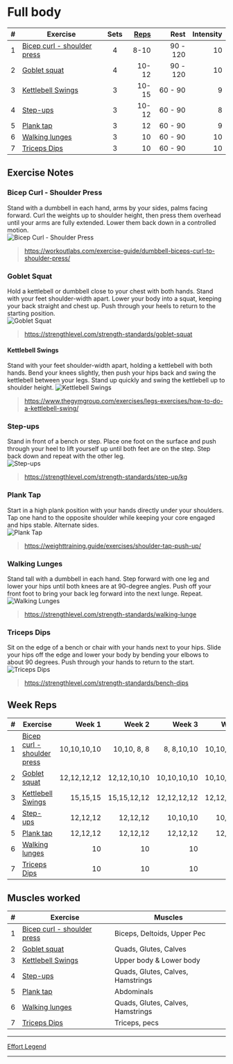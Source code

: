
# Full body

| # | Exercise                                                    | Sets | [Reps](#week-reps) |     Rest | Intensity |
|---|-------------------------------------------------------------|:----:|-------------------:|---------:|----------:|
| 1 | [Bicep curl - shoulder press](#bicep-curl---shoulder-press) |  4   |               8-10 | 90 - 120 |        10 |
| 2 | [Goblet squat](#goblet-squat)                               |  4   |              10-12 | 90 - 120 |        10 |
| 3 | [Kettlebell Swings](#kettlebell-swings)                     |  3   |              10-15 | 60 -  90 |         9 |
| 4 | [Step-ups](#step-ups)                                       |  3   |              10-12 | 60 -  90 |         8 |
| 5 | [Plank tap](#plank-tap)                                     |  3   |                 12 | 60 -  90 |         9 |
| 6 | [Walking lunges](#walking-lunges)                           |  3   |                 10 | 60 -  90 |        10 |
| 7 | [Triceps Dips](#triceps-dips)                               |  3   |                 10 | 60 -  90 |        10 |

## Exercise Notes

### Bicep Curl - Shoulder Press

Stand with a dumbbell in each hand, arms by your sides, palms facing forward. Curl the weights up to shoulder height, then press them overhead until your arms are fully extended. Lower them back down in a controlled motion.  
![Bicep Curl - Shoulder Press](../../images/training-plan/bicep-curl-shoulder-press.png)  
> <https://workoutlabs.com/exercise-guide/dumbbell-biceps-curl-to-shoulder-press/>  

### Goblet Squat

Hold a kettlebell or dumbbell close to your chest with both hands. Stand with your feet shoulder-width apart. Lower your body into a squat, keeping your back straight and chest up. Push through your heels to return to the starting position.  
![Goblet Squat](../../images/training-plan/goblet-squat.png)  
> <https://strengthlevel.com/strength-standards/goblet-squat>  

#### Kettlebell Swings

Stand with your feet shoulder-width apart, holding a kettlebell with both hands. Bend your knees slightly, then push your hips back and swing the kettlebell between your legs. Stand up quickly and swing the kettlebell up to shoulder height.
![Kettlebell Swings](../../images/training-plan/kettlebell-swings.png)
> <https://www.thegymgroup.com/exercises/legs-exercises/how-to-do-a-kettlebell-swing/>

### Step-ups

Stand in front of a bench or step. Place one foot on the surface and push through your heel to lift yourself up until both feet are on the step. Step back down and repeat with the other leg.  
![Step-ups](../../images/training-plan/step-ups.png)  
> <https://strengthlevel.com/strength-standards/step-up/kg>  

### Plank Tap

Start in a high plank position with your hands directly under your shoulders. Tap one hand to the opposite shoulder while keeping your core engaged and hips stable. Alternate sides.  
![Plank Tap](../../images/training-plan/plank-tap.png)  
> <https://weighttraining.guide/exercises/shoulder-tap-push-up/>  

### Walking Lunges

Stand tall with a dumbbell in each hand. Step forward with one leg and lower your hips until both knees are at 90-degree angles. Push off your front foot to bring your back leg forward into the next lunge. Repeat.  
![Walking Lunges](../../images/training-plan/walking-lunges.png)  
> <https://strengthlevel.com/strength-standards/walking-lunge>  

### Triceps Dips

Sit on the edge of a bench or chair with your hands next to your hips. Slide your hips off the edge and lower your body by bending your elbows to about 90 degrees. Push through your hands to return to the start.  
![Triceps Dips](../../images/training-plan/triceps-dips.png)  
> <https://strengthlevel.com/strength-standards/bench-dips>  

## Week Reps

| # | Exercise                                                    |      Week 1 |      Week 2 |      Week 3 |      Week 4 |
|---|-------------------------------------------------------------|------------:|------------:|------------:|------------:|
| 1 | [Bicep curl - shoulder press](#bicep-curl---shoulder-press) | 10,10,10,10 | 10,10, 8, 8 |  8, 8,10,10 | 10,10,10,10 |
| 2 | [Goblet squat](#goblet-squat)                               | 12,12,12,12 | 12,12,10,10 | 10,10,10,10 | 10,10,10,10 |
| 3 | [Kettlebell Swings](#kettlebell-swings)                     |    15,15,15 | 15,15,12,12 | 12,12,12,12 | 12,12,10,10 |
| 4 | [Step-ups](#step-ups)                                       |    12,12,12 |    12,12,12 |    10,10,10 |    10,10,10 |
| 5 | [Plank tap](#plank-tap)                                     |    12,12,12 |    12,12,12 |    12,12,12 |    12,12,12 |
| 6 | [Walking lunges](#walking-lunges)                           |          10 |          10 |          10 |          10 |
| 7 | [Triceps Dips](#triceps-dips)                               |          10 |          10 |          10 |          10 |

## Muscles worked

| # | Exercise                                                    | Muscles                           |
|---|-------------------------------------------------------------|-----------------------------------|
| 1 | [Bicep curl - shoulder press](#bicep-curl---shoulder-press) | Biceps, Deltoids, Upper Pec       |
| 2 | [Goblet squat](#goblet-squat)                               | Quads, Glutes, Calves             |
| 3 | [Kettlebell Swings](#kettlebell-swings)                     | Upper body & Lower body           |
| 4 | [Step-ups](#step-ups)                                       | Quads, Glutes, Calves, Hamstrings |
| 5 | [Plank tap](#plank-tap)                                     | Abdominals                        |
| 6 | [Walking lunges](#walking-lunges)                           | Quads, Glutes, Calves, Hamstrings |
| 7 | [Triceps Dips](#triceps-dips)                               | Triceps, pecs                     |

---

[Effort Legend](../effort-legend.md)

---
